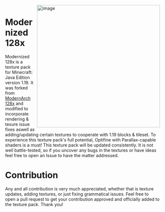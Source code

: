<img height="400" alt="image" src="https://github.com/xJustJqy/Modernized-128x/blob/main/pack.png?raw=true" align="right">

# Modernized 128x

Modernized 128x is a texture pack for Minecraft: Java Edition version 1.19. It was forked from [ModernArch 128x](https://www.designio.graphics/community/downloads/modernarch-r178-1-18-128x-download) and modified to incorporate rendering & texure issue fixes aswell as adding/updating certain textures to cooperate with 1.19 blocks & tileset. To experience this texture pack's full potential, Optifine with Parallax-capable shaders is a must! This texture pack will be updated consistently. It is not well battle-tested, so if you uncover any bugs in the textures or have ideas feel free to open an Issue to have the matter addressed.

# Contribution
Any and all contribution is very much appreciated, whether that is texture updates, adding textures, or just fixing grammatical issues. Feel free to open a pull request to get your contribution approved and officially added to the texture pack. Thank you!
